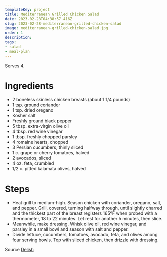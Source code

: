 ```yaml
---
templateKey: project
title: Mediterranean Grilled Chicken Salad
date: 2023-02-28T04:38:57.416Z
slug: 2023-02-28-mediterranean-grilled-chicken-salad
image: mediterranean-grilled-chicken-salad.jpg
order: 1
description:
tags:
- salad
- meal-plan
---
```


Serves 4.

# Ingredients

- 2 boneless skinless chicken breasts (about 1 1/4 pounds)
- 1 tsp. ground coriander
- 1 tsp. dried oregano
- Kosher salt
- Freshly ground black pepper
- 5 tbsp. extra-virgin olive oil
- 4 tbsp. red wine vinegar
- 1 tbsp. freshly chopped parsley
- 4 romaine hearts, chopped
- 3 Persian cucumbers, thinly sliced
- 1 c. grape or cherry tomatoes, halved
- 2 avocados, sliced
- 4 oz. feta, crumbled
- 1/2 c. pitted kalamata olives, halved

# Steps

- Heat grill to medium-high. Season chicken with coriander, oregano, salt, and pepper. Grill, covered, turning halfway through, until slightly charred and the thickest part of the breast registers 165ºF when probed with a thermometer, 18 to 22 minutes. Let rest for another 5 minutes, then slice.
- Meanwhile, make dressing. Whisk olive oil, red wine vinegar, and parsley in a small bowl and season with salt and pepper.
- Divide lettuce, cucumbers, tomatoes, avocado, feta, and olives among four serving bowls. Top with sliced chicken, then drizzle with dressing.

Source [Delish](https://www.delish.com/cooking/recipe-ideas/a21097616/grilled-chicken-salad-recipe/)
